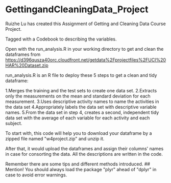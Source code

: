 # GettingandCleaningData_Project

  Ruizhe Lu has created this Assignment of Getting and Cleaning Data Course Project.

  Tagged with a Codebook to describing the variables.

  Open with the run_analysis.R in your working directory to get and clean the dataframes from
  https://d396qusza40orc.cloudfront.net/getdata%2Fprojectfiles%2FUCI%20HAR%20Dataset.zip

  run_analysis.R is an R file to deploy these 5 steps to get a clean and tidy dataframe:

  1.Merges the training and the test sets to create one data set.
  2.Extracts only the measurements on the mean and standard deviation for each measurement.
  3.Uses descriptive activity names to name the activities in the data set
  4.Appropriately labels the data set with descriptive variable names.
  5.From the data set in step 4, creates a second, independent tidy data set with the average of each variable for each activity and each subject.

  To start with, this code will help you to download your dataframe by a zipped file named "w4project.zip" and unzip it.

  After that, it would upload the dataframes and assign their columns' names in case for consorting the data. All the descriptions are written in the code.

  Remember there are some tips and different methods introduced. ## Mention! You should always load the package "plyr" ahead of "dplyr" in case to
  avoid error warnings.
